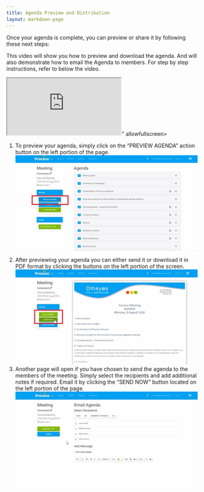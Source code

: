 ```yaml
---
title: Agenda Preview and Distribution
layout: markdown-page
---
```

Once your agenda is complete, you can preview or share it by following these next steps: 

This video will show you how to preview and download the agenda. And will also demonstrate how to email the Agenda to members. For step by step instructions, refer to below the video.

<div class="container my-5">
    <div class="embed-responsive embed-responsive-16by9">
        <iframe class="embed-responsive-item" src="https://www.youtube.com/embed/U-M2uV7-I08" allowfullscreen></iframe>" allowfullscreen></iframe>
    </div>
</div>

  1. To preview your agenda, simply click on the “PREVIEW AGENDA” action button on the left portion of the page.  
    <img class="img-fluid" src="/content/pages/help/clip_image002-2.jpg" />
  2. After previewing your agenda you can either send it or download it in PDF format by clicking the buttons on the left portion of the screen.  
    <img class="img-fluid" src="/content/pages/help/clip_image004-2.jpg" />
  3. Another page will open if you have chosen to send the agenda to the members of the meeting. Simply select the recipients and add additional notes if required. Email it by clicking the “SEND NOW” button located on the left portion of the page.  
    <img class="img-fluid" src="/content/pages/help/clip_image006-2.jpg" />
